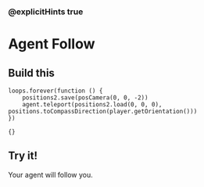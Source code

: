### @explicitHints true

# Agent Follow

## Build this

```blocks
loops.forever(function () {
    positions2.save(posCamera(0, 0, -2))
    agent.teleport(positions2.load(0, 0, 0), positions.toCompassDirection(player.getOrientation()))
})
```

```template
{}
```

## Try it!

Your agent will follow you.